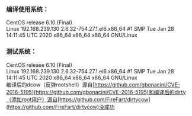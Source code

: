 ### 编译使用系统：  
CentOS release 6.10 (Final)  
Linux 192.168.239.130 2.6.32-754.27.1.el6.x86_64 #1 SMP Tue Jan 28 14:11:45 UTC 2020 x86_64 x86_64 x86_64 GNU/Linux  
### 测试系统：
CentOS release 6.10 (Final)  
Linux 192.168.239.130 2.6.32-754.27.1.el6.x86_64 #1 SMP Tue Jan 28 14:11:45 UTC 2020 x86_64 x86_64 x86_64 GNU/Linux  
编译后的dcow（反弹rootshell）源自[https://github.com/gbonacini/CVE-2016-5195](https://github.com/gbonacini/CVE-2016-5195)和编译后的dirty（添加root用户）源自[https://github.com/FireFart/dirtycow](https://github.com/FireFart/dirtycow)没成功
